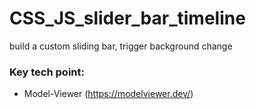 # CSS_JS_slider_bar_timeline
build a custom sliding bar, trigger background change

### Key tech point:
* Model-Viewer (https://modelviewer.dev/)
